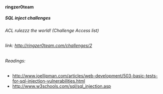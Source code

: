 #### ringzer0team
##### SQL inject challenges
###### ACL rulezzz the world! (Challenge Access list)  
###### link: http://ringzer0team.com/challenges/2




###### Readings: 
* http://www.joellipman.com/articles/web-development/503-basic-tests-for-sql-injection-vulnerabilities.html
* http://www.w3schools.com/sql/sql_injection.asp
